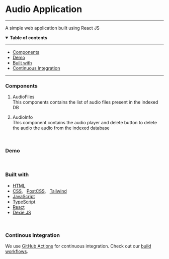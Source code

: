 # Audio Application

- - - -

A simple web application built using React JS

<details open>
  <summary><b>Table of contents</b></summary>

---

- [Components](#Components)
- [Demo](#demo)
- [Built with](#built-with)
- [Continuous Integration](#continuous-integration)

---

</details>

### **Components**
1. AudioFiles<br/>
    This components contains the list of audio files present in the indexed DB

2. AudioInfo<br/>
    This component contains the audio player and delete button to delete the audio the audio from the indexed database

<br/>

### **Demo**

<br/>

### **Built with**

- [HTML](https://developer.mozilla.org/en-US/docs/Web/HTML)
- [CSS](https://developer.mozilla.org/en-US/docs/Web/CSS), &nbsp; [PostCSS](https://postcss.org/), &nbsp; [Tailwind](https://tailwindcss.com)
- [JavaScript](https://developer.mozilla.org/en-US/docs/Web/JavaScript)
- [TypeScript](https://www.typescriptlang.org)
- [React](https://reactjs.org)
- [Dexie JS](https://dexie.org)


<br/>

### **Continous Integration**
We use [GitHub Actions](https://github.com/features/actions) for continuous integration. Check out our [build workflows](https://github.com/hoppscotch/hoppscotch/actions).